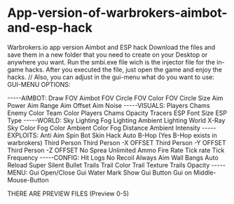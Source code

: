 # App-version-of-warbrokers-aimbot-and-esp-hack
Warbrokers.io app version Aimbot and ESP hack 
Download the files and save them in a new folder that you need to create on your Desktop or anywhere you want.
Run the smbi.exe file wich is the injector file for the in-game hacks.
After you executed the file, just open the game and enjoy the hacks.
// Also, you can adjust in the gui-menu what do you want to use:
GUI-MENU OPTIONS:

-----AIMBOT:
Draw FOV
Aimbot FOV Circle
FOV Color
FOV Circle Size
Aim Power
Aim Range
Aim Offset
Aim Noise
-----VISUALS:
Players Chams
Enemy Color
Team Color
Players Chams Opacity
Tracers
ESP Font Size
ESP Type
-----WORLD:
Sky Lighting
Fog Lighting
Ambient Lighting
World X-Ray
Sky Color
Fog Color
Ambient Color
Fog Distance
Ambient Intensity
-----EXPLOITS:
Anti Aim
Spin Bot
Skin Hack
Auto B-Hop (Yes B-Hop exists in warbrokers)
Third Person 
Third Person -X OFFSET
Third Person -Y OFFSET
Third Person -Z OFFSET
No Sprea
Unlimited Ammo
Fire Rate
Tick rate
Tick Frequency
-----CONFIG:
Hit Logs
No Recoil
Always Aim
Wall Bangs
Auto Reload
Super Silent
Bullet Trails
Trail Color
Trail Texture
Trails Opacity
-----MENU:
Gui Open/Close
Gui Water Mark
Show Gui Button
Gui on Middle-Mouse-Button



THERE ARE PREVIEW FILES (Preview 0-5) 

 

